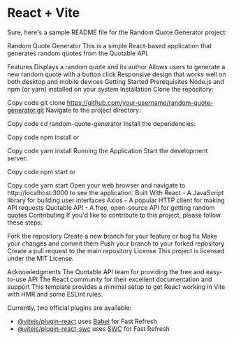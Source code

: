 # React + Vite

Sure, here's a sample README file for the Random Quote Generator project:

Random Quote Generator
This is a simple React-based application that generates random quotes from the Quotable API.

Features
Displays a random quote and its author
Allows users to generate a new random quote with a button click
Responsive design that works well on both desktop and mobile devices
Getting Started
Prerequisites
Node.js and npm (or yarn) installed on your system
Installation
Clone the repository:

Copy code
git clone https://github.com/your-username/random-quote-generator.git
Navigate to the project directory:

Copy code
cd random-quote-generator
Install the dependencies:

Copy code
npm install
or


Copy code
yarn install
Running the Application
Start the development server:

Copy code
npm start
or


Copy code
yarn start
Open your web browser and navigate to http://localhost:3000 to see the application.
Built With
React - A JavaScript library for building user interfaces
Axios - A popular HTTP client for making API requests
Quotable API - A free, open-source API for getting random quotes
Contributing
If you'd like to contribute to this project, please follow these steps:

Fork the repository
Create a new branch for your feature or bug fix
Make your changes and commit them
Push your branch to your forked repository
Create a pull request to the main repository
License
This project is licensed under the MIT License.

Acknowledgments
The Quotable API team for providing the free and easy-to-use API
The React community for their excellent documentation and support
This template provides a minimal setup to get React working in Vite with HMR and some ESLint rules.

Currently, two official plugins are available:

- [@vitejs/plugin-react](https://github.com/vitejs/vite-plugin-react/blob/main/packages/plugin-react/README.md) uses [Babel](https://babeljs.io/) for Fast Refresh
- [@vitejs/plugin-react-swc](https://github.com/vitejs/vite-plugin-react-swc) uses [SWC](https://swc.rs/) for Fast Refresh
